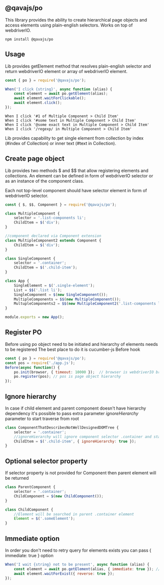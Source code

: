 ## @qavajs/po

This library provides the ability to create hierarchical page objects and access elements using plain-english selectors.
Works on top of webdriverIO.

`npm install @qavajs/po`
## Usage

Lib provides getElement method that resolves plain-english selector and return webdriverIO element or array of webdriverIO element.
```javascript
const { po } = require('@qavajs/po');

When('I click {string}', async function (alias) {
    const element = await po.getElement(alias);
    await element.waitForClickable();
    await element.click();
});
```

```gherkin
When I click '#1 of Multiple Component > Child Item'
When I click '#some text in Multiple Component > Child Item'
When I click '@some exact text in Multiple Component > Child Item'
When I click '/regexp/ in Multiple Component > Child Item'

```

Lib provides capability to get single element from collection by index (#index of Collection) or inner text (#text in Collection).

## Create page object

Lib provides two methods $ and $$ that allow registering elements and collections.
An element can be defined in form of webdriverIO selector or as an instance of the component class. 

Each not top-level component should have selector element in form of webdriverIO selector.
```javascript
const { $, $$, Component } = require('@qavajs/po');

class MultipleComponent {
    selector = '.list-components li';
    ChildItem = $('div');
}

//component declared via Component extension
class MultipleComponent2 extends Component {
    ChildItem = $('div');
}

class SingleComponent {
    selector = '.container';
    ChildItem = $('.child-item');
}

class App {
    SingleElement = $('.single-element');
    List = $$('.list li');
    SingleComponent = $(new SingleComponent());
    MultipleComponents = $$(new MultipleComponent());
    MultupleComponents2 = $$(new MultipleComponent2('.list-components li'));
}

module.exports = new App();
```
## Register PO
Before using po object need to be initiated and hierarchy of elements needs to be registered
The best place to do it is cucumber-js Before hook

```javascript
const { po } = require('@qavajs/po');
const pos = require('./app.js');
Before(async function() {
    po.init(browser, { timeout: 10000 });  // browser is webdriverIO browser object
    po.register(pos); // pos is page object hierarchy
});
```

## Ignore hierarchy
In case if child element and parent component doesn't have hierarchy dependency 
it's possible to pass extra parameter _ignoreHierarchy_ parameter to start traverse from root
         
```javascript
class ComponentThatDescribesNotWellDesignedDOMTree {
    selector = '.container';
    //ignoreHierarchy will ignore component selector .container and start traverse from root
    ChildItem = $('.child-item', { ignoreHierarchy: true }); 
}
```

## Optional selector property
If selector property is not provided for Component then parent element will be returned

```javascript
class ParentComponent {
    selector = '.container';
    ChildComponent = $(new ChildComponent()); 
}

class ChildComponent {
    //Element will be searched in parent .container element
    Element = $('.someElement');
}
```

## Immediate option
In order you don't need to retry query for elements exists you can pass { immediate: true } option
```javascript
When('I wait {string} not to be present', async function (alias) {
    const element = await po.getElement(alias, { immediate: true }); // in case if element not found dummy not existing element be returned
    await element.waitForExist({ reverse: true });
});
```
